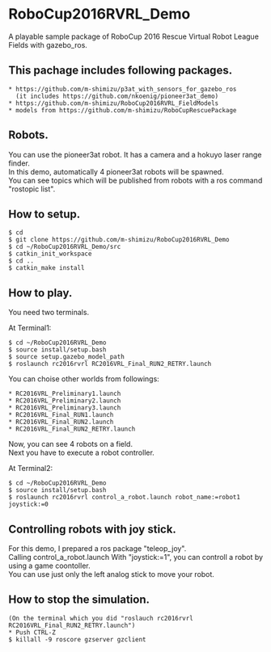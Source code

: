 # RoboCup2016RVRL_Demo  
A playable sample package of RoboCup 2016 Rescue Virtual Robot League Fields with gazebo_ros.  

## This pachage includes following packages.  
    * https://github.com/m-shimizu/p3at_with_sensors_for_gazebo_ros  
      (it includes https://github.com/nkoenig/pioneer3at_demo)  
    * https://github.com/m-shimizu/RoboCup2016RVRL_FieldModels  
    * models from https://github.com/m-shimizu/RoboCupRescuePackage  

## Robots.  
You can use the pioneer3at robot. It has a camera and a hokuyo laser range finder.  
In this demo, automatically 4 pioneer3at robots will be spawned.  
You can see topics which will be published from robots with a ros command "rostopic list".  

## How to setup.  
    $ cd  
    $ git clone https://github.com/m-shimizu/RoboCup2016RVRL_Demo  
    $ cd ~/RoboCup2016RVRL_Demo/src  
    $ catkin_init_workspace  
    $ cd ..  
    $ catkin_make install  

## How to play.  
You need two terminals.  

  At Terminal1:  

    $ cd ~/RoboCup2016RVRL_Demo  
    $ source install/setup.bash  
    $ source setup.gazebo_model_path  
    $ roslaunch rc2016rvrl RC2016VRL_Final_RUN2_RETRY.launch  

  You can choise other worlds from followings:

    * RC2016VRL_Preliminary1.launch  
    * RC2016VRL_Preliminary2.launch  
    * RC2016VRL_Preliminary3.launch  
    * RC2016VRL_Final_RUN1.launch  
    * RC2016VRL_Final_RUN2.launch  
    * RC2016VRL_Final_RUN2_RETRY.launch  

Now, you can see 4 robots on a field.  
Next you have to execute a robot controller.  

  At Terminal2:  

    $ cd ~/RoboCup2016RVRL_Demo  
    $ source install/setup.bash  
    $ roslaunch rc2016rvrl control_a_robot.launch robot_name:=robot1 joystick:=0  

## Controlling robots with joy stick.  
For this demo, I prepared a ros package "teleop_joy".  
Calling control_a_robot.launch With "joystick:=1", you can controll a robot by using a game coontoller.  
You can use just only the left analog stick to move your robot.  

## How to stop the simulation.  
    (On the terminal which you did "roslauch rc2016rvrl RC2016VRL_Final_RUN2_RETRY.launch")  
    * Push CTRL-Z  
    $ killall -9 roscore gzserver gzclient  
